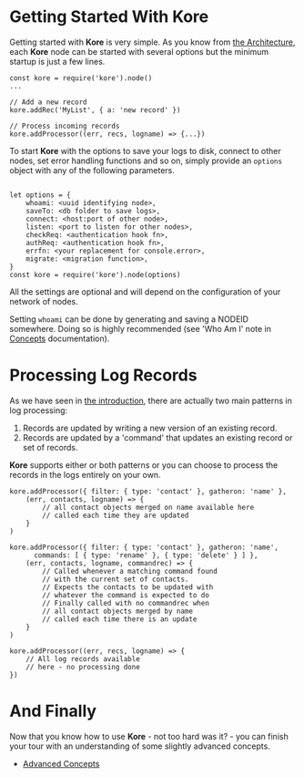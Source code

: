 Getting Started With Kore
=========================

Getting started with **Kore** is
very simple. As you know from
[the Architecture](ARCH.md), each
**Kore** node can be started with
several options but the minimum
startup is just a few lines.

```
const kore = require('kore').node()
...

// Add a new record
kore.addRec('MyList', { a: 'new record' })

// Process incoming records
kore.addProcessor((err, recs, logname) => {...})

```

To start **Kore** with the
options to save your logs to disk,
connect to other nodes, set error
handling functions and so on, simply
provide an `options` object with
any of the following parameters.

```

let options = {
    whoami: <uuid identifying node>,
    saveTo: <db folder to save logs>,
    connect: <host:port of other node>,
    listen: <port to listen for other nodes>,
    checkReq: <authentication hook fn>,
    authReq: <authentication hook fn>,
    errfn: <your replacement for console.error>,
    migrate: <migration function>,
}
const kore = require('kore').node(options)

```
All the settings are optional and
will depend on the configuration of
your network of nodes.

Setting `whoami` can be done by
generating and saving a NODEID
somewhere. Doing so is highly
recommended (see 'Who Am I' note
in [Concepts](CONCEPTS.md)
documentation).


# Processing Log Records

As we have seen in [the introduction](INTRO.md),
there are actually two main patterns
in log processing:

1. Records are updated by writing a
   new version of an existing record.
2. Records are updated by a 'command'
   that updates an existing record
   or set of records.

**Kore** supports either or both
patterns or you can choose to
process the records in the logs
entirely on your own.

```
kore.addProcessor({ filter: { type: 'contact' }, gatheron: 'name' },
    (err, contacts, logname) => {
        // all contact objects merged on name available here
        // called each time they are updated
    }
)

kore.addProcessor({ filter: { type: 'contact' }, gatheron: 'name',
      commands: [ { type: 'rename' }, { type: 'delete' } ] },
    (err, contacts, logname, commandrec) => {
        // Called whenever a matching command found
        // with the current set of contacts.
        // Expects the contacts to be updated with
        // whatever the command is expected to do
        // Finally called with no commandrec when
        // all contact objects merged by name
        // called each time there is an update
    }
)

kore.addProcessor((err, recs, logname) => {
    // All log records available
    // here - no processing done
})
```

# And Finally

Now that you know how to use
**Kore** - not too hard was it? - you
can finish your tour with an
understanding of some slightly
advanced concepts.

*  [Advanced Concepts](CONCEPTS.md)
